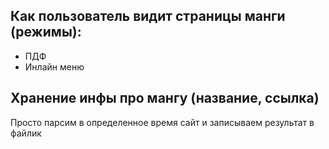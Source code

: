 ## Как пользователь видит страницы манги (режимы):

- ПДФ
- Инлайн меню


## Хранение инфы про мангу (название, ссылка)

Просто парсим в определенное время сайт и записываем результат в файлик
